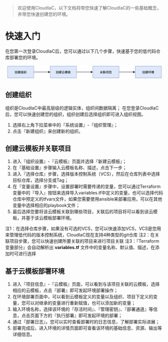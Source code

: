 > 欢迎使用CloudIaC，以下文档将带您快速了解CloudIaC的一些基础概念，并带您快速创建您的环境。

# 快速入门

在您第一次登录CloudIaC后，您可以通过以下几个步骤，快速基于您的低代码仓库部署您的环境。

![image.png](/app/assets/img/iac-quickstart.png?raw=true)
## 创建组织

组织是CloudIaC中最高层级的逻辑实体，组织间数据隔离；
在您登录CloudIaC后，您可以快速创建您的组织，组织创建后选择组织即可进入组织视图。

1.  选择右上角下拉菜单中的『系统设置』-『组织管理』；
2.  点击『新建组织』来创建新的组织。

## 创建云模板并关联项目

1.  进入『组织设置』-『云模板』页面并选择『新建云模板』；
2.  在『基础设置』步骤输入云模板名称、描述，点击下一步；
3.  进入『选择仓库』步骤，选择版本控制系统（VCS），然后在仓库列表中选择目标仓库，选择分支或Tag；
4.  在『变量设置』步骤中，设置部署时需要传递的变量，您可以通过Terraform变量中的『导入』按钮来选择导入variables.tf中定义的变量，也可以选择代码仓库中预定义的tfvars文件，如果您需要使用ansible来部署应用，可以在其他变量中选择相应的playbook文件；
5.  最后选择您要将该云模板关联到哪些项目，关联后的项目将可以看到该云模板，并基于该云模板部署环境。

注1：在选择仓库步骤，如果没有可选的VCS，您可以快速添加VCS，VCS是您用来管理低代码的版本控制系统，CloudIaC现在支持4种类型的git仓库
注2：在关联项目步骤，您可以快速创建所要关联的项目来进行项目关联
注3：『Terraform 变量部分』会自动解析出 **variables.tf** 文件中的变量名称、默认值、描述，在添加时可进行选择

## 基于云模板部署环境

1.  进入『项目信息』-『云模板』页面，可以看到与该项目关联的云模板，选择相应的云模板，点击『部署』即可发起环境部署操作；
2.  在环境部署页面中，可以看到云模板定义的变量以及组织、项目下定义的变量，您可以对继承的变量进行重新赋值，也可以添加新的变量；
3.  输入环境名称，选择该环境的『存活时间』、『管理密钥』、『部署通道』等信息，点击页面下方的『执行部署』即可发起环境的部署；
4.  通过『部署日志』，您可以实时查看部署时的日志信息，了解部署实际进展；
5.  部署完成后，进入环境的详情页面即可查看该环境的基础信息、资源、输出等详细信息。
